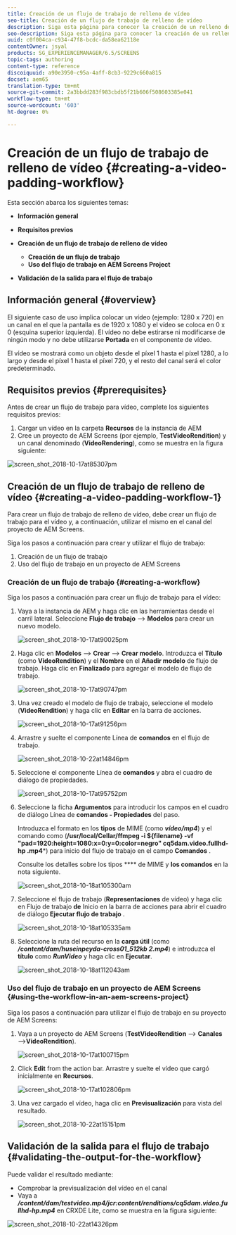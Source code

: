 ```yaml
---
title: Creación de un flujo de trabajo de relleno de vídeo
seo-title: Creación de un flujo de trabajo de relleno de vídeo
description: Siga esta página para conocer la creación de un relleno de vídeo en el flujo de trabajo de los recursos.
seo-description: Siga esta página para conocer la creación de un relleno de vídeo en el flujo de trabajo de los recursos.
uuid: c0f004ca-c934-47f8-bcdc-da58ea62118e
contentOwner: jsyal
products: SG_EXPERIENCEMANAGER/6.5/SCREENS
topic-tags: authoring
content-type: reference
discoiquuid: a90e3950-c95a-4aff-8cb3-9229c660a815
docset: aem65
translation-type: tm+mt
source-git-commit: 2a3bbdd283f983cbdb5f21b606f508603385e041
workflow-type: tm+mt
source-wordcount: '603'
ht-degree: 0%

---
```



# Creación de un flujo de trabajo de relleno de vídeo {#creating-a-video-padding-workflow}

Esta sección abarca los siguientes temas:

* **Información general**
* **Requisitos previos**
* **Creación de un flujo de trabajo de relleno de vídeo**
   * **Creación de un flujo de trabajo**
   * **Uso del flujo de trabajo en AEM Screens Project**

* **Validación de la salida para el flujo de trabajo**

## Información general {#overview}

El siguiente caso de uso implica colocar un vídeo (ejemplo: 1280 x 720) en un canal en el que la pantalla es de 1920 x 1080 y el vídeo se coloca en 0 x 0 (esquina superior izquierda). El vídeo no debe estirarse ni modificarse de ningún modo y no debe utilizarse **Portada** en el componente de vídeo.

El vídeo se mostrará como un objeto desde el píxel 1 hasta el píxel 1280, a lo largo y desde el píxel 1 hasta el píxel 720, y el resto del canal será el color predeterminado.

## Requisitos previos {#prerequisites}

Antes de crear un flujo de trabajo para vídeo, complete los siguientes requisitos previos:

1. Cargar un vídeo en la carpeta **Recursos** de la instancia de AEM
1. Cree un proyecto de AEM Screens (por ejemplo, **TestVideoRendition**) y un canal denominado (**VideoRendering**), como se muestra en la figura siguiente:

![screen_shot_2018-10-17at85307pm](assets/screen_shot_2018-10-17at85307pm.png)

## Creación de un flujo de trabajo de relleno de vídeo {#creating-a-video-padding-workflow-1}

Para crear un flujo de trabajo de relleno de vídeo, debe crear un flujo de trabajo para el vídeo y, a continuación, utilizar el mismo en el canal del proyecto de AEM Screens.

Siga los pasos a continuación para crear y utilizar el flujo de trabajo:

1. Creación de un flujo de trabajo
1. Uso del flujo de trabajo en un proyecto de AEM Screens

### Creación de un flujo de trabajo {#creating-a-workflow}

Siga los pasos a continuación para crear un flujo de trabajo para el vídeo:

1. Vaya a la instancia de AEM y haga clic en las herramientas desde el carril lateral. Seleccione **Flujo de trabajo** —> **Modelos** para crear un nuevo modelo.

   ![screen_shot_2018-10-17at90025pm](assets/screen_shot_2018-10-17at90025pm.png)

1. Haga clic en **Modelos** —> **Crear** —> **Crear modelo**. Introduzca el **Título** (como **VideoRendition**) y el **Nombre** en el **Añadir modelo** de flujo de trabajo. Haga clic en **Finalizado** para agregar el modelo de flujo de trabajo.

   ![screen_shot_2018-10-17at90747pm](assets/screen_shot_2018-10-17at90747pm.png)

1. Una vez creado el modelo de flujo de trabajo, seleccione el modelo (**VideoRendition**) y haga clic en **Editar** en la barra de acciones.

   ![screen_shot_2018-10-17at91256pm](assets/screen_shot_2018-10-17at91256pm.png)

1. Arrastre y suelte el componente Línea de **comandos** en el flujo de trabajo.

   ![screen_shot_2018-10-22at14846pm](assets/screen_shot_2018-10-22at14846pm.png)

1. Seleccione el componente Línea de **comandos** y abra el cuadro de diálogo de propiedades.

   ![screen_shot_2018-10-17at95752pm](assets/screen_shot_2018-10-17at95752pm.png)

1. Seleccione la ficha **Argumentos** para introducir los campos en el cuadro de diálogo Línea de **comandos - Propiedades** del paso.

   Introduzca el formato en los **tipos** de MIME (como ***vídeo/mp4***) y el comando como (**/usr/local/Cellar/ffmpeg -i ${filename} -vf &quot;pad=1920:height=1080:x=0:y=0:color=negro&quot; cq5dam.video.fullhd-hp .mp4***) para inicio del flujo de trabajo en el campo **Comandos** .

   Consulte los detalles sobre los tipos **** de MIME y **los comandos** en la nota siguiente.

   ![screen_shot_2018-10-18at105300am](assets/screen_shot_2018-10-18at105300am.png)

1. Seleccione el flujo de trabajo (**Representaciones** de vídeo) y haga clic en Flujo de trabajo **de** Inicio en la barra de acciones para abrir el cuadro de diálogo **Ejecutar flujo de trabajo** .

   ![screen_shot_2018-10-18at105335am](assets/screen_shot_2018-10-18at105335am.png)

1. Seleccione la ruta del recurso en la **carga útil** (como ***/content/dam/huseinpeyda-cross01_512kb 2.mp4***) e introduzca el **título** como ***RunVideo*** y haga clic en **Ejecutar**.

   ![screen_shot_2018-10-18at112043am](assets/screen_shot_2018-10-18at112043am.png)

### Uso del flujo de trabajo en un proyecto de AEM Screens {#using-the-workflow-in-an-aem-screens-project}

Siga los pasos a continuación para utilizar el flujo de trabajo en su proyecto de AEM Screens:

1. Vaya a un proyecto de AEM Screens (**TestVideoRendition** —> **Canales** —>**VideoRendition**).

   ![screen_shot_2018-10-17at100715pm](assets/screen_shot_2018-10-17at100715pm.png)

1. Click **Edit** from the action bar. Arrastre y suelte el vídeo que cargó inicialmente en **Recursos**.

   ![screen_shot_2018-10-17at102806pm](assets/screen_shot_2018-10-17at102806pm.png)

1. Una vez cargado el vídeo, haga clic en **Previsualización** para vista del resultado.

   ![screen_shot_2018-10-22at15151pm](assets/screen_shot_2018-10-22at15151pm.png)

## Validación de la salida para el flujo de trabajo {#validating-the-output-for-the-workflow}

Puede validar el resultado mediante:

* Comprobar la previsualización del vídeo en el canal
* Vaya a ***/content/dam/testvideo.mp4/jcr:content/renditions/cq5dam.video.fullhd-hp.mp4*** en CRXDE Lite, como se muestra en la figura siguiente:

![screen_shot_2018-10-22at14326pm](assets/screen_shot_2018-10-22at14326pm.png)

